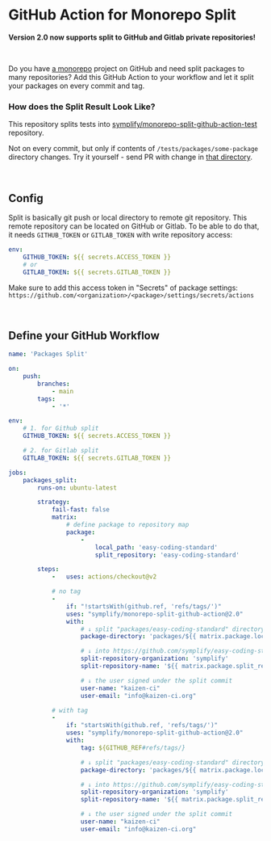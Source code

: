 # GitHub Action for Monorepo Split

**Version 2.0 now supports split to GitHub and Gitlab private repositories!**

<br>

Do you have [a monorepo](https://tomasvotruba.com/cluster/monorepo-from-zero-to-hero/) project on GitHub and need split packages to many repositories? Add this GitHub Action to your workflow and let it split your packages on every commit and tag.

### How does the Split Result Look Like?

This repository splits tests into [symplify/monorepo-split-github-action-test](https://github.com/symplify/monorepo-split-github-action-test) repository.

Not on every commit, but only if contents of `/tests/packages/some-package` directory changes.
Try it yourself - send PR with change in [that directory](/tests/packages/some-package).

<br>

## Config

Split is basically git push or local directory to remote git repository. This remote repository can be located on GitHub or Gitlab. To be able to do that, it needs `GITHUB_TOKEN` or `GITLAB_TOKEN` with write repository access:

```yaml
env:
    GITHUB_TOKEN: ${{ secrets.ACCESS_TOKEN }}
    # or
    GITLAB_TOKEN: ${{ secrets.GITLAB_TOKEN }}
```

Make sure to add this access token in "Secrets" of package settings: `https://github.com/<organization>/<package>/settings/secrets/actions`

<br>

## Define your GitHub Workflow

```yaml
name: 'Packages Split'

on:
    push:
        branches:
            - main
        tags:
            - '*'

env:
    # 1. for Github split
    GITHUB_TOKEN: ${{ secrets.ACCESS_TOKEN }}

    # 2. for Gitlab split
    GITLAB_TOKEN: ${{ secrets.GITLAB_TOKEN }}

jobs:
    packages_split:
        runs-on: ubuntu-latest

        strategy:
            fail-fast: false
            matrix:
                # define package to repository map
                package:
                    -
                        local_path: 'easy-coding-standard'
                        split_repository: 'easy-coding-standard'

        steps:
            -   uses: actions/checkout@v2

            # no tag
            -
                if: "!startsWith(github.ref, 'refs/tags/')"
                uses: "symplify/monorepo-split-github-action@2.0"
                with:
                    # ↓ split "packages/easy-coding-standard" directory
                    package-directory: 'packages/${{ matrix.package.local_path }}'

                    # ↓ into https://github.com/symplify/easy-coding-standard repository
                    split-repository-organization: 'symplify'
                    split-repository-name: '${{ matrix.package.split_repository }}'

                    # ↓ the user signed under the split commit
                    user-name: "kaizen-ci"
                    user-email: "info@kaizen-ci.org"

            # with tag
            -
                if: "startsWith(github.ref, 'refs/tags/')"
                uses: "symplify/monorepo-split-github-action@2.0"
                with:
                    tag: ${GITHUB_REF#refs/tags/}

                    # ↓ split "packages/easy-coding-standard" directory
                    package-directory: 'packages/${{ matrix.package.local_path }}'

                    # ↓ into https://github.com/symplify/easy-coding-standard repository
                    split-repository-organization: 'symplify'
                    split-repository-name: '${{ matrix.package.split_repository }}'

                    # ↓ the user signed under the split commit
                    user-name: "kaizen-ci"
                    user-email: "info@kaizen-ci.org"
```

